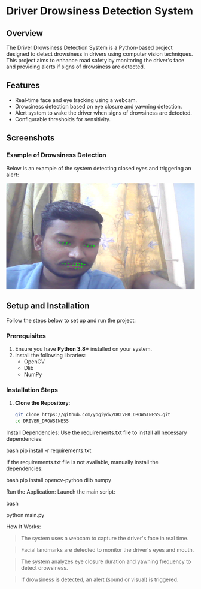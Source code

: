 # Driver Drowsiness Detection System

## Overview
The Driver Drowsiness Detection System is a Python-based project designed to detect drowsiness in drivers using computer vision techniques. This project aims to enhance road safety by monitoring the driver's face and providing alerts if signs of drowsiness are detected.

## Features
- Real-time face and eye tracking using a webcam.
- Drowsiness detection based on eye closure and yawning detection.
- Alert system to wake the driver when signs of drowsiness are detected.
- Configurable thresholds for sensitivity.

## Screenshots
### Example of Drowsiness Detection
Below is an example of the system detecting closed eyes and triggering an alert:

![Drowsiness Detection Screenshot](image.png.png)

## Setup and Installation
Follow the steps below to set up and run the project:

### Prerequisites
1. Ensure you have **Python 3.8+** installed on your system.
2. Install the following libraries:
   - OpenCV
   - Dlib
   - NumPy
     

### Installation Steps
1. **Clone the Repository**:
   ```bash
   git clone https://github.com/yogiydv/DRIVER_DROWSINESS.git
   cd DRIVER_DROWSINESS
   
Install Dependencies: Use the requirements.txt file to install all necessary dependencies:

bash
pip install -r requirements.txt

If the requirements.txt file is not available, manually install the dependencies:

bash
pip install opencv-python dlib numpy 

Run the Application: Launch the main script:

bash

python main.py

How It Works:

>The system uses a webcam to capture the driver's face in real time.


>Facial landmarks are detected to monitor the driver's eyes and mouth.


>The system analyzes eye closure duration and yawning frequency to detect drowsiness.


>If drowsiness is detected, an alert (sound or visual) is triggered.
